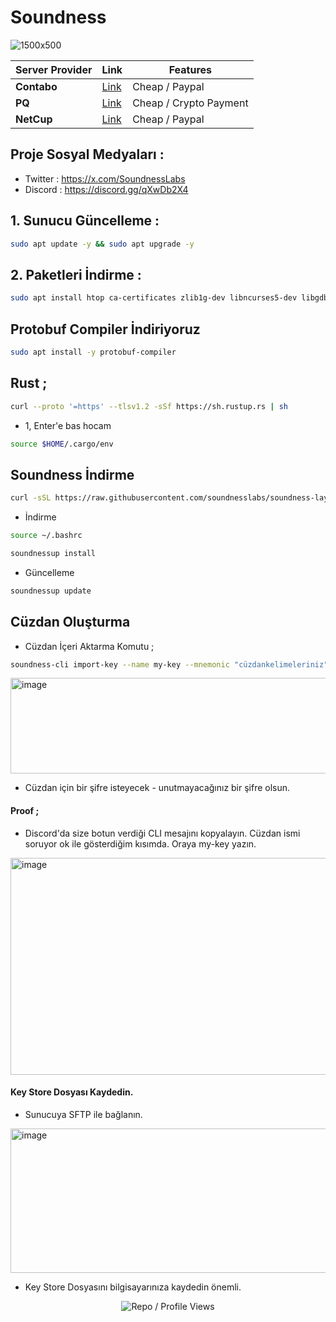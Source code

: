 # Soundness

![1500x500](https://github.com/user-attachments/assets/6411da65-2338-4de9-8ac1-501c845e2a29)


| Server Provider        | Link              | Features |
|------------------|----------------------------|----------------------------|
| **Contabo**          | [Link](https://www.dpbolvw.net/click-101330552-12454592)                     | Cheap / Paypal  |
| **PQ**      | [Link](https://pq.hosting/?from=627713)                  | Cheap / Crypto Payment |
| **NetCup**          | [Link](https://www.netcup.com/en/?ref=261820) | Cheap / Paypal |

## Proje Sosyal Medyaları : 
- Twitter : https://x.com/SoundnessLabs
- Discord : https://discord.gg/qXwDb2X4


## 1. Sunucu Güncelleme : 

```bash
sudo apt update -y && sudo apt upgrade -y
```
## 2. Paketleri İndirme :

```bash
sudo apt install htop ca-certificates zlib1g-dev libncurses5-dev libgdbm-dev libnss3-dev tmux iptables curl nvme-cli git wget make jq libleveldb-dev build-essential pkg-config ncdu tar clang bsdmainutils lsb-release libssl-dev libreadline-dev libffi-dev jq gcc screen file unzip lz4 -y
```

## Protobuf Compiler İndiriyoruz

```bash
sudo apt install -y protobuf-compiler
```

## Rust ; 

```bash
curl --proto '=https' --tlsv1.2 -sSf https://sh.rustup.rs | sh
```

- 1, Enter'e bas hocam

```bash
source $HOME/.cargo/env
```

## Soundness İndirme

```bash
curl -sSL https://raw.githubusercontent.com/soundnesslabs/soundness-layer/main/soundnessup/install | bash
```

- İndirme

```bash
source ~/.bashrc 
```


```bash
soundnessup install
```

- Güncelleme

```bash
soundnessup update
```

## Cüzdan Oluşturma

- Cüzdan İçeri Aktarma Komutu ; 

```bash
soundness-cli import-key --name my-key --mnemonic "cüzdankelimeleriniz"
```

<img width="1585" height="153" alt="image" src="https://github.com/user-attachments/assets/8da4ce9b-15cc-4fb5-9a3e-f965ef4ccd38" />


- Cüzdan için bir şifre isteyecek - unutmayacağınız bir şifre olsun.

#### Proof ; 

- Discord'da size botun verdiği CLI mesajını kopyalayın. Cüzdan ismi soruyor ok ile gösterdiğim kısımda. Oraya my-key yazın.

<img width="643" height="347" alt="image" src="https://github.com/user-attachments/assets/df1214a9-0fdc-4922-a4bf-6126a9091802" />


#### Key Store Dosyası Kaydedin.

- Sunucuya SFTP ile bağlanın.

<img width="954" height="231" alt="image" src="https://github.com/user-attachments/assets/b298c057-ce3a-4e45-b687-152dd88ad901" />

- Key Store Dosyasını bilgisayarınıza kaydedin önemli.

<p align="center">
  <img src="https://komarev.com/ghpvc/?username=FurkanL0&style=flat-square&color=red&label=Profile+Views+/+Repo+Views+" alt="Repo / Profile Views" />
</p>
